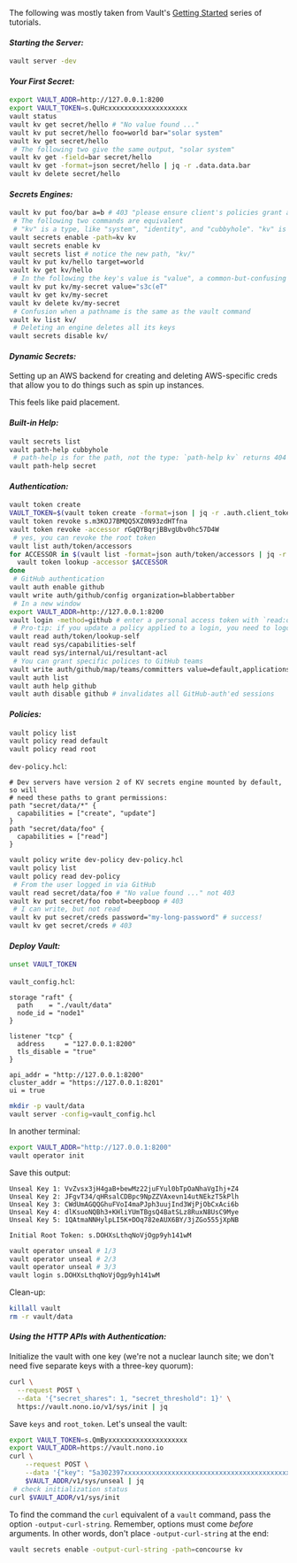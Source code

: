 The following was mostly taken from Vault's [Getting
Started](https://learn.hashicorp.com/collections/vault/getting-started) series
of tutorials.

#### _Starting the Server:_

```bash
vault server -dev
```

#### _Your First Secret:_

```bash
export VAULT_ADDR=http://127.0.0.1:8200
export VAULT_TOKEN=s.QuHcxxxxxxxxxxxxxxxxxxxx
vault status
vault kv get secret/hello # "No value found ..."
vault kv put secret/hello foo=world bar="solar system"
vault kv get secret/hello
 # The following two give the same output, "solar system"
vault kv get -field=bar secret/hello
vault kv get -format=json secret/hello | jq -r .data.data.bar
vault kv delete secret/hello
```

#### _Secrets Engines:_

```bash
vault kv put foo/bar a=b # 403 "please ensure client's policies grant access to path "foo/bar/""
 # The following two commands are equivalent
 # "kv" is a type, like "system", "identity", and "cubbyhole". "kv" is also a path
vault secrets enable -path=kv kv
vault secrets enable kv
vault secrets list # notice the new path, "kv/"
vault kv put kv/hello target=world
vault kv get kv/hello
 # In the following the key's value is "value", a common-but-confusing idiom
vault kv put kv/my-secret value="s3c(eT"
vault kv get kv/my-secret
vault kv delete kv/my-secret
 # Confusion when a pathname is the same as the vault command
vault kv list kv/
 # Deleting an engine deletes all its keys
vault secrets disable kv/
```

#### _Dynamic Secrets:_

Setting up an AWS backend for creating and deleting AWS-specific creds that
allow you to do things such as spin up instances.

This feels like paid placement.

#### _Built-in Help:_

```bash
vault secrets list
vault path-help cubbyhole
 # path-help is for the path, not the type: `path-help kv` returns 404
vault path-help secret
```

#### _Authentication:_

```sh
vault token create
VAULT_TOKEN=$(vault token create -format=json | jq -r .auth.client_token)
vault token revoke s.m3KOJ7BMQQ5XZ0N93zdHTfna
vault token revoke -accessor rGqQYBqrjBBvgUbv0hc57D4W
 # yes, you can revoke the root token
vault list auth/token/accessors
for ACCESSOR in $(vault list -format=json auth/token/accessors | jq -r '.[]'); do
  vault token lookup -accessor $ACCESSOR
done
 # GitHub authentication
vault auth enable github
vault write auth/github/config organization=blabbertabber
 # In a new window
export VAULT_ADDR=http://127.0.0.1:8200
vault login -method=github # enter a personal access token with `read:org` priv
 # Pro-tip: if you update a policy applied to a login, you need to logout & re-login
vault read auth/token/lookup-self
vault read sys/capabilities-self
vault read sys/internal/ui/resultant-acl
 # You can grant specific polices to GitHub teams
vault write auth/github/map/teams/committers value=default,applications,dev-policy
vault auth list
vault auth help github
vault auth disable github # invalidates all GitHub-auth'ed sessions
```

#### _Policies:_

```bash
vault policy list
vault policy read default
vault policy read root
```

`dev-policy.hcl`:

```hcl
# Dev servers have version 2 of KV secrets engine mounted by default, so will
# need these paths to grant permissions:
path "secret/data/*" {
  capabilities = ["create", "update"]
}
path "secret/data/foo" {
  capabilities = ["read"]
}
```

```bash
vault policy write dev-policy dev-policy.hcl
vault policy list
vault policy read dev-policy
 # From the user logged in via GitHub
vault read secret/data/foo # "No value found ..." not 403
vault kv put secret/foo robot=beepboop # 403
 # I can write, but not read
vault kv put secret/creds password="my-long-password" # success!
vault kv get secret/creds # 403
```

#### _Deploy Vault:_

```bash
unset VAULT_TOKEN
```

`vault_config.hcl`:

```hcl
storage "raft" {
  path    = "./vault/data"
  node_id = "node1"
}

listener "tcp" {
  address     = "127.0.0.1:8200"
  tls_disable = "true"
}

api_addr = "http://127.0.0.1:8200"
cluster_addr = "https://127.0.0.1:8201"
ui = true
```

```bash
mkdir -p vault/data
vault server -config=vault_config.hcl
```

In another terminal:

```bash
export VAULT_ADDR="http://127.0.0.1:8200"
vault operator init
```

Save this output:

```
Unseal Key 1: VvZvsx3jH4gaB+bewMz22juFYul0bTpOaNhaVgIhj+Z4
Unseal Key 2: JFgvT34/qHRsalCDBpc9NpZZVAxevn14utNEkzT5kPlh
Unseal Key 3: CWdUmAGQQGhuFVoI4maPJph3uujInd3WjPjObCxAci6b
Unseal Key 4: dlKsuoNQBh3+KHliYUmTBgsQ4BatSLz8RuxN8UsC9Mye
Unseal Key 5: 1QAtmaNNHylpLI5K+DOq782eAUX6BY/3jZGo555jXpNB

Initial Root Token: s.DOHXsLthqNoVjOgp9yh141wM
```

```bash
vault operator unseal # 1/3
vault operator unseal # 2/3
vault operator unseal # 3/3
vault login s.DOHXsLthqNoVjOgp9yh141wM
```

Clean-up:

```bash
killall vault
rm -r vault/data
```

#### _Using the HTTP APIs with Authentication:_

Initialize the vault with one key (we're not a nuclear launch site; we don't
need five separate keys with a three-key quorum):

```bash
curl \
  --request POST \
  --data '{"secret_shares": 1, "secret_threshold": 1}' \
  https://vault.nono.io/v1/sys/init | jq
```

Save `keys` and `root_token`. Let's unseal the vault:

```bash
export VAULT_TOKEN=s.QmByxxxxxxxxxxxxxxxxxxxx
export VAULT_ADDR=https://vault.nono.io
curl \
    --request POST \
    --data '{"key": "5a302397xxxxxxxxxxxxxxxxxxxxxxxxxxxxxxxxxxxxxxxxxxxxxxxxxxxxxxxx"}' \
    $VAULT_ADDR/v1/sys/unseal | jq
 # check initialization status
curl $VAULT_ADDR/v1/sys/init
```

To find the command the `curl` equivalent of a `vault` command, pass the option
`-output-curl-string`. Remember, options must come _before_ arguments. In other
words, don't place `-output-curl-string` at the end:

```bash
vault secrets enable -output-curl-string -path=concourse kv
```
